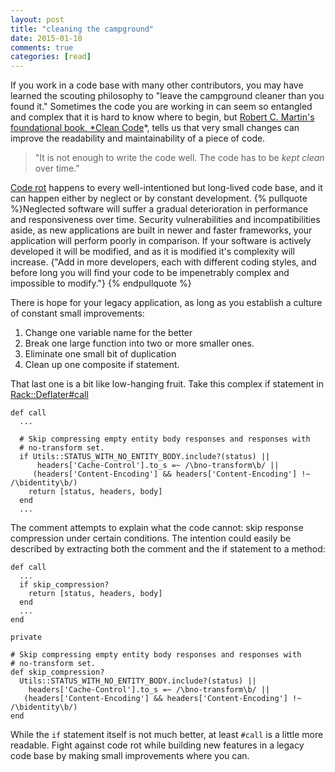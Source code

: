 ```yaml
---
layout: post
title: "cleaning the campground"
date: 2015-01-10
comments: true
categories: [read]
---
```


If you work in a code base with many other contributors, you may have learned the scouting philosophy to "leave the campground cleaner than you found it." Sometimes the code you are working in can seem so entangled and complex that it is hard to know where to begin, but [Robert C. Martin's foundational book, *Clean Code](http://www.amazon.com/Clean-Code-Handbook-Software-Craftsmanship/dp/0132350882/ref=sr_1_1?ie=UTF8&qid=1420928385&sr=8-1&keywords=clean+code)*, tells us that very small changes can improve the readability and maintainability of a piece of code.

>"It is not enough to write the code well. The code has to be *kept clean* over time."
<!--more-->

[Code rot](http://en.wikipedia.org/wiki/Software_rot) happens to every well-intentioned but long-lived code base, and it can happen either by neglect or by constant development. {% pullquote %}Neglected software will suffer a gradual deterioration in performance and responsiveness over time. Security vulnerabilities and incompatibilities aside, as new applications are built in newer and faster frameworks, your application will perform poorly in comparison. If your software is actively developed it will be modified, and as it is modified it's complexity will increase. {"Add in more developers, each with different coding styles, and before long you will find your code to be impenetrably complex and impossible to modify."}
{% endpullquote %}

There is hope for your legacy application, as long as you establish a culture of constant small improvements:

1. Change one variable name for the better
2. Break one large function into two or more smaller ones.
3. Eliminate one small bit of duplication
4. Clean up one composite if statement.

That last one is a bit like low-hanging fruit. Take this complex if statement in [Rack::Deflater#call](https://github.com/rack/rack/blob/rack-1.5/lib/rack/deflater.rb#L30-L33)

```
def call
  ...

  # Skip compressing empty entity body responses and responses with
  # no-transform set.
  if Utils::STATUS_WITH_NO_ENTITY_BODY.include?(status) ||
      headers['Cache-Control'].to_s =~ /\bno-transform\b/ ||
     (headers['Content-Encoding'] && headers['Content-Encoding'] !~ /\bidentity\b/)
    return [status, headers, body]
  end
  ...
```

The comment attempts to explain what the code cannot: skip response compression under certain conditions. The intention could easily be described by extracting both the comment and the if statement to a method:

```
def call
  ...
  if skip_compression?
    return [status, headers, body]
  end
  ...
end

private

# Skip compressing empty entity body responses and responses with
# no-transform set.
def skip_compression?
  Utils::STATUS_WITH_NO_ENTITY_BODY.include?(status) ||
    headers['Cache-Control'].to_s =~ /\bno-transform\b/ ||
   (headers['Content-Encoding'] && headers['Content-Encoding'] !~ /\bidentity\b/)
end
```

While the `if` statement itself is not much better, at least `#call` is a little more readable. Fight against code rot while building new features in a legacy code base by making small improvements where you can.

<!-- resources
http://en.wikipedia.org/wiki/Software_entropy
-->